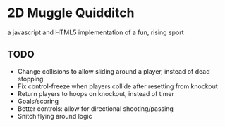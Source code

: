 # 2D Muggle Quidditch

a javascript and HTML5 implementation of a fun, rising sport


## TODO
* Change collisions to allow sliding around a player, instead of dead stopping
* Fix control-freeze when players collide after resetting from knockout
* Return players to hoops on knockout, instead of timer
* Goals/scoring
* Better controls: allow for directional shooting/passing
* Snitch flying around logic